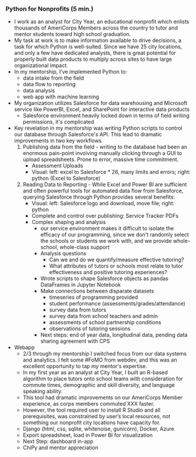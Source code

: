### Python for Nonprofits (5 min.)
* I work as an analyst for City Year, an educational nonprofit which enlists thousands of AmeriCorps Members across the country to tutor and mentor students toward high school graduation.
* My task at work is to make information available to drive decisions, a task for which Python is well-suited. Since we have 25 city locations, and only a few have dedicated analysts, there is great potential for properly built data products to multiply across sites to have large organizational impact.
*	In my mentorship, I’ve implemented Python to:
    *	data intake from the field
    *	data flow to reporting
    *	data analysis
    *	web app with machine learning
*	My organization utilizes Salesforce for data warehousing and Microsoft service like PowerBI, Excel, and SharePoint for interactive data products
    * Salesforce environment heavily locked down in terms of field writing permissions, it's complicated
*	Key revelation in my mentorship was writing Python scripts to control our database through Salesforce's API. This lead to dramatic improvements in two key workflows.
    1. Publishing data from the field - writing to the database had been an enormous pain-point involving manually clicking through a GUI to upload spreadsheets. Prone to error, massive time commitment.
        *	Assessment Uploads
        * Visual: left: excel to Salesforce * 26, many limits and errors; right: python (Excel to Salesforce)
    2. Reading Data to Reporting - While Excel and Power BI are sufficient and often powerful tools for automated data flow from Salesforce, querying Salesforce through Python provides several benefits:
        *	Visual: left: Salesforce logo and download, move file; right: python
        * Complete and control over publishing: Service Tracker PDFs
        * Complex shaping and analysis
            * our service environment makes it difficult to isolate the efficacy of our programming, since we don't randomly select the schools or students we work with, and we provide whole-school, whole-class support
            * Analysis questions
                * Can we and do we quantify/measure effective tutoring?
                * What attributes of tutors or schools most relate to tutor effectiveness and positive tutoring experiences?
            * Wrote scripts to shape Salesforce objects as pandas DataFrames in Jupyter Notebook
            *	Make connections between disparate datasets
                * timeseries of programming provided
                * student performance (assessments/grades/attendance)
                * survey data from tutors
                * survey data from school teachers and admin
                * assessments of school partnership conditions
                * observations of tutoring sessions
            * Next steps: end of year data, longitudinal data, pending data sharing agreement with CPS
*	Webapp
    * 2/3 through my mentorship I switched focus from our data systems and analytics. I felt some #FoMO from webdev, and this was an excellent opportunity to tap my mentor's expertise.
    *	In my first year as an analyst at City Year, I built an R-based algorithm to place tutors onto school teams with consideration for commute times, demographic and skill diversity, and language speaking ability.
    *	This tool had dramatic improvements on our AmeriCorps Member experience, as corps members commuted XXX faster.
    *	However, the tool required user to install R Studio and all prerequisites, was constrained by user’s local resources, not something our nonprofit city locations have capacity for.
    *	Django (html, css, sqlite, whitenoise, gunicorn), Docker, Azure
    *	Export spreadsheet, load in Power BI for visualization
    *	Next Step: dashboard in-app
    *	ChiPy and mentor appreciation
